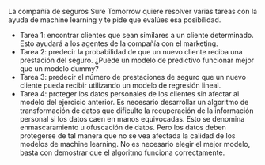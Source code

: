 La compañía de seguros Sure Tomorrow quiere resolver varias tareas con la ayuda de machine learning y te pide que evalúes esa posibilidad.
- Tarea 1: encontrar clientes que sean similares a un cliente determinado. Esto ayudará a los agentes de la compañía con el marketing.
- Tarea 2: predecir la probabilidad de que un nuevo cliente reciba una prestación del seguro. ¿Puede un modelo de predictivo funcionar mejor que un modelo dummy?
- Tarea 3: predecir el número de prestaciones de seguro que un nuevo cliente pueda recibir utilizando un modelo de regresión lineal.
- Tarea 4: proteger los datos personales de los clientes sin afectar al modelo del ejercicio anterior. Es necesario desarrollar un algoritmo de transformación de datos que dificulte la recuperación de la información personal si los datos caen en manos equivocadas. Esto se denomina enmascaramiento u ofuscación de datos. Pero los datos deben protegerse de tal manera que no se vea afectada la calidad de los modelos de machine learning. No es necesario elegir el mejor modelo, basta con demostrar que el algoritmo funciona correctamente.

